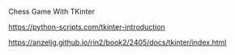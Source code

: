 Chess Game With TKinter

https://python-scripts.com/tkinter-introduction

https://anzeljg.github.io/rin2/book2/2405/docs/tkinter/index.html
